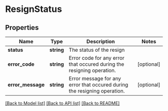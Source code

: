 # ResignStatus

## Properties
Name | Type | Description | Notes
------------ | ------------- | ------------- | -------------
**status** | **string** | The status of the resign | 
**error_code** | **string** | Error code for any error that occured during the resigning operation. | [optional] 
**error_message** | **string** | Error message for any error that occured during the resigning operation. | [optional] 

[[Back to Model list]](../README.md#documentation-for-models) [[Back to API list]](../README.md#documentation-for-api-endpoints) [[Back to README]](../README.md)

